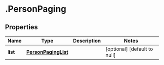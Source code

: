 # .PersonPaging

## Properties
Name | Type | Description | Notes
------------ | ------------- | ------------- | -------------
**list** | [**PersonPagingList**](PersonPagingList.md) |  | [optional] [default to null]


